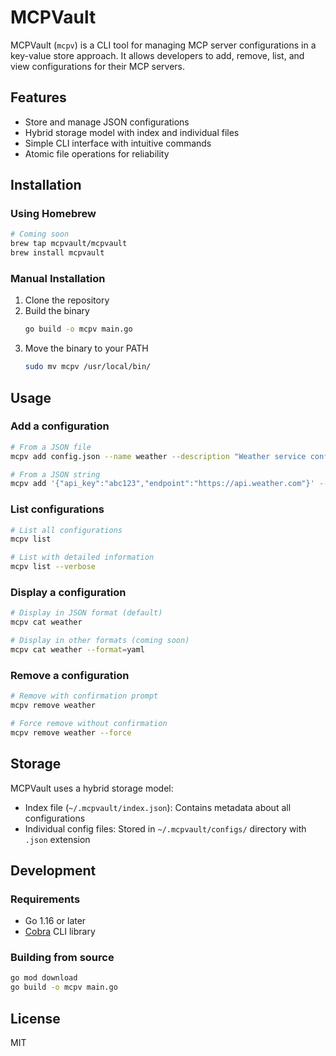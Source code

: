 # MCPVault

MCPVault (`mcpv`) is a CLI tool for managing MCP server configurations in a key-value store approach. It allows developers to add, remove, list, and view configurations for their MCP servers.

## Features

- Store and manage JSON configurations
- Hybrid storage model with index and individual files
- Simple CLI interface with intuitive commands
- Atomic file operations for reliability

## Installation

### Using Homebrew

```bash
# Coming soon
brew tap mcpvault/mcpvault
brew install mcpvault
```

### Manual Installation

1. Clone the repository
2. Build the binary
   ```bash
   go build -o mcpv main.go
   ```
3. Move the binary to your PATH
   ```bash
   sudo mv mcpv /usr/local/bin/
   ```

## Usage

### Add a configuration

```bash
# From a JSON file
mcpv add config.json --name weather --description "Weather service configuration"

# From a JSON string
mcpv add '{"api_key":"abc123","endpoint":"https://api.weather.com"}' --name weather
```

### List configurations

```bash
# List all configurations
mcpv list

# List with detailed information
mcpv list --verbose
```

### Display a configuration

```bash
# Display in JSON format (default)
mcpv cat weather

# Display in other formats (coming soon)
mcpv cat weather --format=yaml
```

### Remove a configuration

```bash
# Remove with confirmation prompt
mcpv remove weather

# Force remove without confirmation
mcpv remove weather --force
```

## Storage

MCPVault uses a hybrid storage model:

- Index file (`~/.mcpvault/index.json`): Contains metadata about all configurations
- Individual config files: Stored in `~/.mcpvault/configs/` directory with `.json` extension

## Development

### Requirements

- Go 1.16 or later
- [Cobra](https://github.com/spf13/cobra) CLI library

### Building from source

```bash
go mod download
go build -o mcpv main.go
```

## License

MIT 